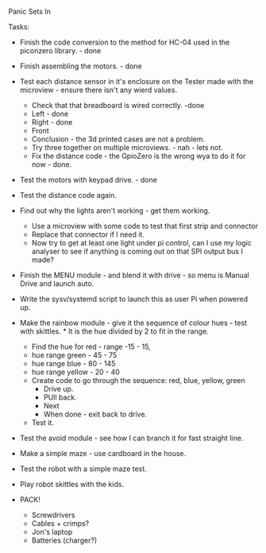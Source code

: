 Panic Sets In

Tasks:

* Finish the code conversion to the method for HC-04 used in the piconzero library. - done
* Finish assembling the motors. - done
* Test each distance sensor in it's enclosure on the Tester made with the microview - ensure there isn't any wierd values.
    * Check that that breadboard is wired correctly. -done 
    * Left - done
    * Right - done
    * Front
    *  Conclusion - the 3d printed cases are not a problem.
    * Try three together on multiple microviews. - nah - lets not.
    * Fix the distance code - the GpioZero is the wrong wya to do it for now - done.
* Test the motors with keypad drive. - done
* Test the distance code again.
* Find out why the lights aren't working - get them working.
    * Use a microview with some code to test that first strip and connector
    * Replace that connector if I need it.
    * Now try to get at least one light under pi control, can I use my logic analyser to see if anything is coming out on that SPI output bus I made?
* Finish the MENU module - and blend it with drive - so menu is Manual Drive and launch auto.
* Write the sysv/systemd script to launch this as user Pi when powered up.
* Make the rainbow module - give it the sequence of colour hues - test with skittles.
        * It is the hue divided by 2 to fit in the range.
    * Find the hue for red - range -15 - 15, 
    * hue range green - 45 - 75
    * hue range blue  - 80 - 145
    * hue range yellow - 20 - 40
    * Create code to go through the sequence: red, blue, yellow, green
        * Drive up.
        * PUll back.
        * Next
        * When done - exit back to drive.
    * Test it.
* Test the avoid module - see how I can branch it for fast straight line.
* Make a simple maze - use cardboard in the house.
* Test the robot with a simple maze test.
* Play robot skittles with the kids.

* PACK!
    * Screwdrivers
    * Cables + crimps?
    * Jon's laptop
    * Batteries (charger?)




